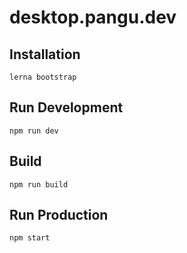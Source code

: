 # desktop.pangu.dev

## Installation

```
lerna bootstrap
```

## Run Development

```
npm run dev
```

## Build

```
npm run build
```

## Run Production

```
npm start
```
